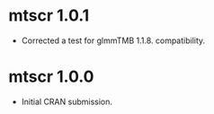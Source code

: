 # mtscr 1.0.1

* Corrected a test for glmmTMB 1.1.8. compatibility.

# mtscr 1.0.0

* Initial CRAN submission.
